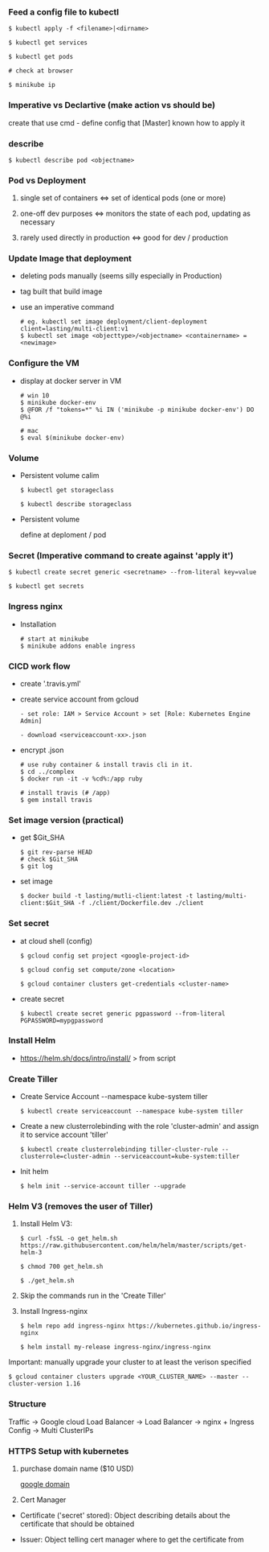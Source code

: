 ### Feed a config file to kubectl

    $ kubectl apply -f <filename>|<dirname>

    $ kubectl get services

    $ kubectl get pods

    # check at browser

    $ minikube ip

### Imperative vs Declartive (make action vs should be)

create that use cmd - define config that [Master] known how to apply it

### describe

    $ kubectl describe pod <objectname>
  
### Pod vs Deployment

1. single set of containers <=> set of identical pods (one or more)

2. one-off dev purposes <=> monitors the state of each pod, updating as necessary

3. rarely used directly in production <=> good for dev / production

### Update Image that deployment

- deleting pods manually (seems silly especially in Production)

- tag built that build image

- use an imperative command

      # eg. kubectl set image deployment/client-deployment client=lasting/multi-client:v1
      $ kubectl set image <objecttype>/<objectname> <containername> = <newimage>

### Configure the VM

- display at docker server in VM

      # win 10
      $ minikube docker-env
      $ @FOR /f "tokens=*" %i IN ('minikube -p minikube docker-env') DO @%i

      # mac
      $ eval $(minikube docker-env)

### Volume

- Persistent volume calim 

      $ kubectl get storageclass

      $ kubectl describe storageclass

- Persistent volume

  define at deploment / pod

### Secret (Imperative command to create against 'apply it')

    $ kubectl create secret generic <secretname> --from-literal key=value

    $ kubectl get secrets

### Ingress nginx 

- Installation

      # start at minikube
      $ minikube addons enable ingress

### CICD work flow

- create '.travis.yml'

- create service account from gcloud

      - set role: IAM > Service Account > set [Role: Kubernetes Engine Admin]

      - download <serviceaccount-xx>.json

- encrypt <serviceaccount-xx>.json

      # use ruby container & install travis cli in it.
      $ cd ../complex
      $ docker run -it -v %cd%:/app ruby
      
      # install travis (# /app)
      $ gem install travis

### Set image version (practical)

- get $Git_SHA

      $ git rev-parse HEAD
      # check $Git_SHA
      $ git log

- set image

      $ docker build -t lasting/mutli-client:latest -t lasting/multi-client:$Git_SHA -f ./client/Dockerfile.dev ./client

### Set secret

- at cloud shell (config)

      $ gcloud config set project <google-project-id>

      $ gcloud config set compute/zone <location>

      $ gcloud container clusters get-credentials <cluster-name>

- create secret

      $ kubectl create secret generic pgpassword --from-literal PGPASSWORD=mypgpassword

### Install Helm

- https://helm.sh/docs/intro/install/ > from script

### Create Tiller

- Create Service Account --namespace kube-system tiller

      $ kubectl create serviceaccount --namespace kube-system tiller

- Create a new clusterrolebinding with the role 'cluster-admin' and assign it to service account 'tiller'

      $ kubectl create clusterrolebinding tiller-cluster-rule --clusterrole=cluster-admin --serviceaccount=kube-system:tiller

- Init helm

      $ helm init --service-account tiller --upgrade

### Helm V3 (removes the user of Tiller)

1. Install Helm V3:
      
       $ curl -fsSL -o get_helm.sh https://raw.githubusercontent.com/helm/helm/master/scripts/get-helm-3
      
       $ chmod 700 get_helm.sh
        
       $ ./get_helm.sh

2. Skip the commands run in the 'Create Tiller'

3. Install Ingress-nginx

       $ helm repo add ingress-nginx https://kubernetes.github.io/ingress-nginx

       $ helm install my-release ingress-nginx/ingress-nginx
 
Important: manually upgrade your cluster to at least the verison specified

    $ gcloud container clusters upgrade <YOUR_CLUSTER_NAME> --master --cluster-version 1.16

### Structure

Traffic -> Google cloud Load Balancer -> Load Balancer<Service> -> nginx<Deployment> + Ingress Config -> Multi ClusterIPs<Service>

### HTTPS Setup with kubernetes

1. purchase domain name ($10 USD) 
      
      [google domain](https://domains.google.com/registrar/search)

2. Cert Manager

- Certificate ('secret' stored): Object describing details about the certificate that should be obtained

- Issuer: Object telling cert manager where to get the certificate from

